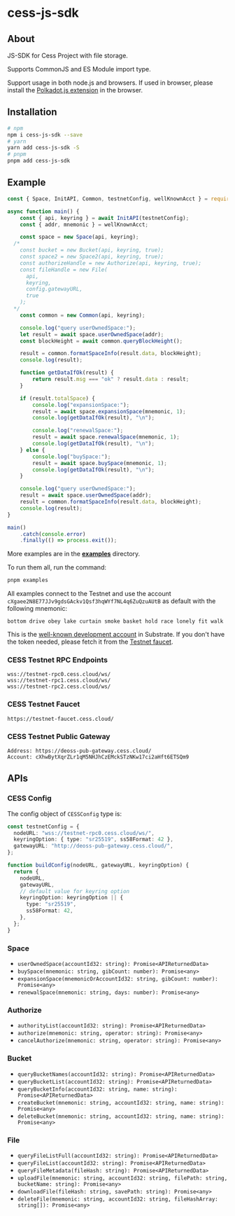 # cess-js-sdk

## About

JS-SDK for Cess Project with file storage.

Supports CommonJS and ES Module import type.

Support usage in both node.js and browsers. If used in browser, please install the [Polkadot.js extension](https://polkadot.js.org/extension/) in the browser.

## Installation

```bash
# npm
npm i cess-js-sdk --save
# yarn
yarn add cess-js-sdk -S
# pnpm
pnpm add cess-js-sdk
```

## Example

```ts
const { Space, InitAPI, Common, testnetConfig, wellKnownAcct } = require("cess-js-sdk");

async function main() {
	const { api, keyring } = await InitAPI(testnetConfig);
	const { addr, mnemonic } = wellKnownAcct;

	const space = new Space(api, keyring);
  /*
    const bucket = new Bucket(api, keyring, true);
    const space2 = new Space2(api, keyring, true);
    const authorizeHandle = new Authorize(api, keyring, true);
    const fileHandle = new File(
      api,
      keyring,
      config.gatewayURL,
      true
    );
  */
	const common = new Common(api, keyring);

	console.log("query userOwnedSpace:");
	let result = await space.userOwnedSpace(addr);
	const blockHeight = await common.queryBlockHeight();

	result = common.formatSpaceInfo(result.data, blockHeight);
	console.log(result);

	function getDataIfOk(result) {
		return result.msg === "ok" ? result.data : result;
	}

	if (result.totalSpace) {
		console.log("expansionSpace:");
		result = await space.expansionSpace(mnemonic, 1);
		console.log(getDataIfOk(result), "\n");

		console.log("renewalSpace:");
		result = await space.renewalSpace(mnemonic, 1);
		console.log(getDataIfOk(result), "\n");
	} else {
		console.log("buySpace:");
		result = await space.buySpace(mnemonic, 1);
		console.log(getDataIfOk(result), "\n");
	}

	console.log("query userOwnedSpace:");
	result = await space.userOwnedSpace(addr);
	result = common.formatSpaceInfo(result.data, blockHeight);
	console.log(result);
}

main()
	.catch(console.error)
	.finally(() => process.exit());
```

More examples are in the [**examples**](./examples) directory.

To run them all, run the command:

```bash
pnpm examples
```

All examples connect to the Testnet and use the account `cXgaee2N8E77JJv9gdsGAckv1Qsf3hqWYf7NL4q6ZuQzuAUtB` as default with the following mnemonic:

```
bottom drive obey lake curtain smoke basket hold race lonely fit walk
```

This is the [well-known development account](https://github.com/substrate-developer-hub/substrate-developer-hub.github.io/issues/613) in Substrate. If you don't have the token needed, please fetch it from the [Testnet faucet](https://cess.cloud/faucet.html).

### CESS Testnet RPC Endpoints

```
wss://testnet-rpc0.cess.cloud/ws/
wss://testnet-rpc1.cess.cloud/ws/
wss://testnet-rpc2.cess.cloud/ws/
```

### CESS Testnet Faucet

```
https://testnet-faucet.cess.cloud/
```

### CESS Testnet Public Gateway

```
Address: https://deoss-pub-gateway.cess.cloud/
Account: cXhwBytXqrZLr1qM5NHJhCzEMckSTzNKw17ci2aHft6ETSQm9
```

## APIs

### CESS Config

The config object of `CESSConfig` type is:

```ts
const testnetConfig = {
  nodeURL: "wss://testnet-rpc0.cess.cloud/ws/",
  keyringOption: { type: "sr25519", ss58Format: 42 },
  gatewayURL: "http://deoss-pub-gateway.cess.cloud/",
};

function buildConfig(nodeURL, gatewayURL, keyringOption) {
  return {
    nodeURL,
    gatewayURL,
    // default value for keyring option
    keyringOption: keyringOption || {
      type: "sr25519",
      ss58Format: 42,
    },
  };
}
```

### Space

- `userOwnedSpace(accountId32: string): Promise<APIReturnedData>`
- `buySpace(mnemonic: string, gibCount: number): Promise<any>`
- `expansionSpace(mnemonicOrAccountId32: string, gibCount: number): Promise<any>`
- `renewalSpace(mnemonic: string, days: number): Promise<any>`

### Authorize

- `authorityList(accountId32: string): Promise<APIReturnedData>`
- `authorize(mnemonic: string, operator: string): Promise<any>`
- `cancelAuthorize(mnemonic: string, operator: string): Promise<any>`

### Bucket

- `queryBucketNames(accountId32: string): Promise<APIReturnedData>`
- `queryBucketList(accountId32: string): Promise<APIReturnedData>`
- `queryBucketInfo(accountId32: string, name: string): Promise<APIReturnedData>`
- `createBucket(mnemonic: string, accountId32: string, name: string): Promise<any>`
- `deleteBucket(mnemonic: string, accountId32: string, name: string): Promise<any>`

### File

- `queryFileListFull(accountId32: string): Promise<APIReturnedData>`
- `queryFileList(accountId32: string): Promise<APIReturnedData>`
- `queryFileMetadata(fileHash: string): Promise<APIReturnedData>`
- `uploadFile(mnemonic: string, accountId32: string, filePath: string, bucketName: string): Promise<any>`
- `downloadFile(fileHash: string, savePath: string): Promise<any>`
- `deleteFile(mnemonic: string, accountId32: string, fileHashArray: string[]): Promise<any>`
